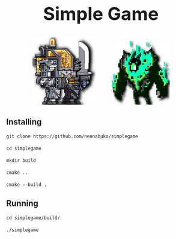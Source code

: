 <div align="center">
<h1 style="font-size: 48px">Simple Game</h1>
<img style="margin-right: 40px" src="src/assets/icon/player.png" alt="player" width="169" height="180">
<img src="src/assets/icon/enemy.png" alt="enemy" width="155.5" height="170.5">
</div>

<div>
<h2>Installing</h2>

```shell
git clone https://github.com/neonabuko/simplegame

cd simplegame

mkdir build

cmake ..

cmake --build .
```

<h2>Running</h2>

```shell
cd simplegame/build/

./simplegame
```

</div>